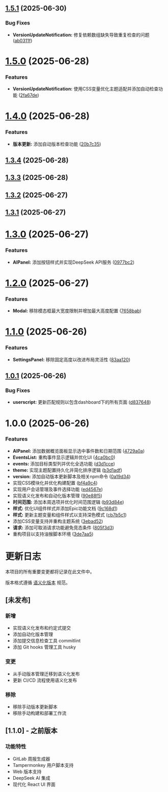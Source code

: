 ## [1.5.1](https://github.com/imzusheng/tm_gitlabWeeklyReport/compare/v1.5.0...v1.5.1) (2025-06-30)


### Bug Fixes

* **VersionUpdateNotification:** 修复依赖数组缺失导致重复检查的问题 ([ab0311f](https://github.com/imzusheng/tm_gitlabWeeklyReport/commit/ab0311ff62f7a74c94f1a34eab84eb16a1844e1a))

# [1.5.0](https://github.com/imzusheng/tm_gitlabWeeklyReport/compare/v1.4.0...v1.5.0) (2025-06-28)


### Features

* **VersionUpdateNotification:** 使用CSS变量优化主题适配并添加自动检查功能 ([2fa67de](https://github.com/imzusheng/tm_gitlabWeeklyReport/commit/2fa67deea306dafe4f72b29aed9b3ccbf37a1975))

# [1.4.0](https://github.com/imzusheng/tm_gitlabWeeklyReport/compare/v1.3.4...v1.4.0) (2025-06-28)


### Features

* **版本更新:** 添加自动版本检查功能 ([20b7c35](https://github.com/imzusheng/tm_gitlabWeeklyReport/commit/20b7c35ecbd6a0adbbdde15329119379f81c0ceb))

## [1.3.4](https://github.com/imzusheng/tm_gitlabWeeklyReport/compare/v1.3.3...v1.3.4) (2025-06-28)

## [1.3.3](https://github.com/imzusheng/tm_gitlabWeeklyReport/compare/v1.3.2...v1.3.3) (2025-06-28)

## [1.3.2](https://github.com/imzusheng/tm_gitlabWeeklyReport/compare/v1.3.1...v1.3.2) (2025-06-27)

## [1.3.1](https://github.com/imzusheng/tm_gitlabWeeklyReport/compare/v1.3.0...v1.3.1) (2025-06-27)

# [1.3.0](https://github.com/imzusheng/tm_gitlabWeeklyReport/compare/v1.2.0...v1.3.0) (2025-06-27)


### Features

* **AIPanel:** 添加按钮样式并实现DeepSeek API服务 ([0977bc2](https://github.com/imzusheng/tm_gitlabWeeklyReport/commit/0977bc284cd4c582397400dce5f7f8a773ddbaca))

# [1.2.0](https://github.com/imzusheng/tm_gitlabWeeklyReport/compare/v1.1.0...v1.2.0) (2025-06-27)


### Features

* **Modal:** 移除模态框最大宽度限制并增加最大高度配置 ([7658bab](https://github.com/imzusheng/tm_gitlabWeeklyReport/commit/7658bab42051f9d58af04cb380ad489e48725515))

# [1.1.0](https://github.com/imzusheng/tm_gitlabWeeklyReport/compare/v1.0.1...v1.1.0) (2025-06-26)


### Features

* **SettingsPanel:** 移除固定高度以改进布局灵活性 ([83aa120](https://github.com/imzusheng/tm_gitlabWeeklyReport/commit/83aa12005f3a98ba41499b944d55a72063c846b6))

## [1.0.1](https://github.com/imzusheng/tm_gitlabWeeklyReport/compare/v1.0.0...v1.0.1) (2025-06-26)


### Bug Fixes

* **userscript:** 更新匹配规则以包含dashboard下的所有页面 ([d837648](https://github.com/imzusheng/tm_gitlabWeeklyReport/commit/d837648c07a15b659a98ef1abd0cba934cc5115a))

# 1.0.0 (2025-06-26)


### Features

* **AIPanel:** 添加数据概览面板显示选中事件数和日期范围 ([4729a0a](https://github.com/imzusheng/tm_gitlabWeeklyReport/commit/4729a0a971541ccf367e0fbfa02639f8f41fc693))
* **EventsList:** 重构事件显示逻辑并优化UI ([4ca0bc0](https://github.com/imzusheng/tm_gitlabWeeklyReport/commit/4ca0bc09b1a6ab7dccbd47cc5acf40dad3933a96))
* **events:** 添加目标类型列并优化全选功能 ([d3d1cce](https://github.com/imzusheng/tm_gitlabWeeklyReport/commit/d3d1cce8e43ae844eee88e3a5380613de0d6370d))
* **theme:** 实现主题配置持久化并简化排序逻辑 ([b3d1adf](https://github.com/imzusheng/tm_gitlabWeeklyReport/commit/b3d1adfb5fce01d31ebe27e60722e070f6ae43c6))
* **version:** 添加自动版本更新脚本及相关npm命令 ([0a19d34](https://github.com/imzusheng/tm_gitlabWeeklyReport/commit/0a19d348413eca40b9cd9458c7fe9545397673a4))
* 实现CSS模块化并优化构建配置 ([bf4a9c4](https://github.com/imzusheng/tm_gitlabWeeklyReport/commit/bf4a9c497b7191c9bee2f4a947d5cfa60f9e5f6b))
* 实现用户会话管理及事件选择功能 ([ed4567e](https://github.com/imzusheng/tm_gitlabWeeklyReport/commit/ed4567e19abfa1451b0cebbe4b6d7f3edeb6d922))
* 实现语义化发布和自动化版本管理 ([90e88f5](https://github.com/imzusheng/tm_gitlabWeeklyReport/commit/90e88f5daf2d1ff9765516d3d12d0f18e2e5b31e))
* **时间范围:** 添加本周选项并优化时间范围逻辑 ([b93d84e](https://github.com/imzusheng/tm_gitlabWeeklyReport/commit/b93d84e35058b4212c533688737993f260ac4c9c))
* **样式:** 优化UI组件样式并添加Epic功能文档 ([9c168d1](https://github.com/imzusheng/tm_gitlabWeeklyReport/commit/9c168d161f1f853a07c729178caa217c08da5931))
* **样式:** 更新主题变量和组件样式以支持深色模式 ([cb7b5c1](https://github.com/imzusheng/tm_gitlabWeeklyReport/commit/cb7b5c17a280dabb781bd87e692fdd3c1c066575))
* 添加CSS变量支持并重构主题系统 ([3ebad52](https://github.com/imzusheng/tm_gitlabWeeklyReport/commit/3ebad525e0f015383d30eaf7bf613e61dfbe1967))
* **请求:** 添加可取消请求功能避免竞态条件 ([805f3d3](https://github.com/imzusheng/tm_gitlabWeeklyReport/commit/805f3d33085761784fdaedf2e4bfd6084f18a77d))
* 重构项目以支持油猴脚本环境 ([3de7aa5](https://github.com/imzusheng/tm_gitlabWeeklyReport/commit/3de7aa5f5b7495677d6c8b1bf4412a713836cca2))

# 更新日志

本项目的所有重要变更都将记录在此文件中。

版本格式遵循 [语义化版本](https://semver.org/lang/zh-CN/) 规范。

## [未发布]

### 新增
- 实现语义化发布和约定式提交
- 添加自动化版本管理
- 添加提交信息检查工具 commitlint
- 添加 Git hooks 管理工具 husky

### 变更
- 从手动版本管理迁移到语义化发布
- 更新 CI/CD 流程使用语义化发布

### 移除
- 移除手动版本更新脚本
- 移除手动构建和部署工作流

## [1.1.0] - 之前版本

### 功能特性
- GitLab 周报生成器
- Tampermonkey 用户脚本支持
- Web 版本支持
- DeepSeek AI 集成
- 现代化 React UI 界面
